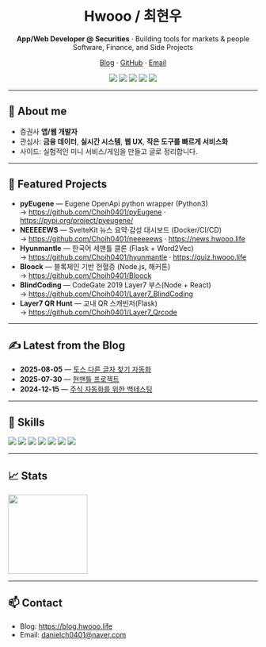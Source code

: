 <h1 align="center">Hwooo / 최현우</h1>
<p align="center">
  <b>App/Web Developer @ Securities</b> · Building tools for markets & people<br/>
  Software, Finance, and Side Projects
</p>

<p align="center">
  <a href="https://blog.hwooo.life">Blog</a> ·
  <a href="https://github.com/Choih0401">GitHub</a> ·
  <a href="mailto:danielch0401@naver.com">Email</a>
</p>

<p align="center">
  <img src="https://img.shields.io/badge/TypeScript-3178C6?logo=typescript&logoColor=white"/>
  <img src="https://img.shields.io/badge/Svelte-FF3E00?logo=svelte&logoColor=white"/>
  <img src="https://img.shields.io/badge/Node.js-339933?logo=node.js&logoColor=white"/>
  <img src="https://img.shields.io/badge/Python-3776AB?logo=python&logoColor=white"/>
  <img src="https://img.shields.io/badge/Docker-2496ED?logo=docker&logoColor=white"/>
</p>

---

## 👋 About me
- 증권사 **앱/웹 개발자**  
- 관심사: **금융 데이터**, **실시간 시스템**, **웹 UX**, **작은 도구를 빠르게 서비스화**  
- 사이드: 실험적인 미니 서비스/게임을 만들고 글로 정리합니다.

---

## 🚀 Featured Projects
- **pyEugene** — Eugene OpenApi python wrapper (Python3)  
  → https://github.com/Choih0401/pyEugene · https://pypi.org/project/pyeugene/
- **NEEEEEWS** — SvelteKit 뉴스 요약·감성 대시보드 (Docker/CI/CD)  
  → https://github.com/Choih0401/neeeeews · https://news.hwooo.life
- **Hyunmantle** — 한국어 세맨틀 클론 (Flask + Word2Vec)  
  → https://github.com/Choih0401/hyunmantle · https://quiz.hwooo.life
- **Bloock** — 블록체인 기반 헌혈증 (Node.js, 해커톤)  
  → https://github.com/Choih0401/Bloock
- **BlindCoding** — CodeGate 2019 Layer7 부스(Node + React)  
  → https://github.com/Choih0401/Layer7_BlindCoding
- **Layer7 QR Hunt** — 교내 QR 스캐빈저(Flask)  
  → https://github.com/Choih0401/Layer7_Qrcode

---

## ✍️ Latest from the Blog
<!-- BLOG:START -->
- **2025-08-05** — [토스 다른 글자 찾기 자동화](https://blog.hwooo.life/2025/08/05/%ED%86%A0%EC%8A%A4-%EB%8B%A4%EB%A5%B8-%EA%B8%80%EC%9E%90-%EC%B0%BE%EA%B8%B0-%EC%9E%90%EB%8F%99%ED%99%94.html)
- **2025-07-30** — [현맨틀 프로젝트](https://blog.hwooo.life/2025/07/30/%ED%98%84%EB%A7%A8%ED%8B%80-%ED%94%84%EB%A1%9C%EC%A0%9D%ED%8A%B8.html)
- **2024-12-15** — [주식 자동화를 위한 백테스팅](https://blog.hwooo.life/2024/12/15/%EC%A3%BC%EC%8B%9D-%EC%9E%90%EB%8F%99%ED%99%94%EB%A5%BC-%EC%9C%84%ED%95%9C-%EB%B0%B1%ED%85%8C%EC%8A%A4%ED%8C%85.html)
<!-- BLOG:END -->

---

## 🧰 Skills
<p>
  <img src="https://img.shields.io/badge/SvelteKit-000?logo=svelte&logoColor=FF3E00"/>
  <img src="https://img.shields.io/badge/React-000?logo=react&logoColor=61DAFB"/>
  <img src="https://img.shields.io/badge/Node.js-000?logo=node.js&logoColor=339933"/>
  <img src="https://img.shields.io/badge/TypeScript-000?logo=typescript&logoColor=3178C6"/>
  <img src="https://img.shields.io/badge/Python-000?logo=python&logoColor=3776AB"/>
  <img src="https://img.shields.io/badge/Flask-000?logo=flask&logoColor=white"/>
  <img src="https://img.shields.io/badge/Docker-000?logo=docker&logoColor=2496ED"/>
</p>

---

## 📈 Stats
<p>
  <img height="160" src="https://github-readme-stats.vercel.app/api/top-langs/?username=Choih0401&layout=compact&theme=transparent" />
</p>

---

## 📫 Contact
- Blog: https://blog.hwooo.life  
- Email: danielch0401@naver.com

